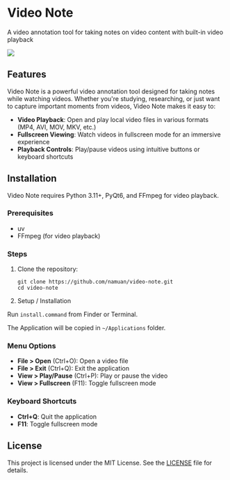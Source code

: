 # Video Note

A video annotation tool for taking notes on video content with built-in video playback

![](assets/video-note-screen.png)

## Features

Video Note is a powerful video annotation tool designed for taking notes while watching videos. Whether you're studying, researching, or just want to capture important moments from videos, Video Note makes it easy to:

- **Video Playback**: Open and play local video files in various formats (MP4, AVI, MOV, MKV, etc.)
- **Fullscreen Viewing**: Watch videos in fullscreen mode for an immersive experience
- **Playback Controls**: Play/pause videos using intuitive buttons or keyboard shortcuts

## Installation

Video Note requires Python 3.11+, PyQt6, and FFmpeg for video playback.

### Prerequisites

- uv
- FFmpeg (for video playback)

### Steps

1. Clone the repository:

   ```
   git clone https://github.com/namuan/video-note.git
   cd video-note
   ```

2. Setup / Installation

Run `install.command` from Finder or Terminal.

The Application will be copied in `~/Applications` folder.

### Menu Options

- **File > Open** (Ctrl+O): Open a video file
- **File > Exit** (Ctrl+Q): Exit the application
- **View > Play/Pause** (Ctrl+P): Play or pause the video
- **View > Fullscreen** (F11): Toggle fullscreen mode

### Keyboard Shortcuts

- **Ctrl+Q**: Quit the application
- **F11**: Toggle fullscreen mode

## License

This project is licensed under the MIT License. See the [LICENSE](LICENSE) file for details.
